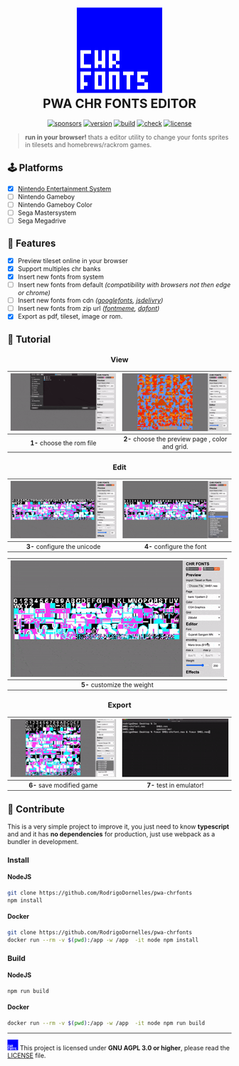 <div align="center">

# ![logo](https://raw.githubusercontent.com/RodrigoDornelles/pwa-chrfonts/main/assets/icon-192.png) <br/> PWA CHR FONTS EDITOR

[![sponsors](https://img.shields.io/github/sponsors/rodrigodornelles?color=ff69b4&logo=github)](https://github.com/sponsors/RodrigoDornelles)
[![version](https://img.shields.io/github/v/release/rodrigodornelles/pwa-chrfonts?filter=*&logo=github)](https://github.com/RodrigoDornelles/pwa-chrfonts/releases)
[![build](https://img.shields.io/github/actions/workflow/status/rodrigodornelles/pwa-chrfonts/pages.yml?label=deploy&logo=github)](https://github.com/RodrigoDornelles/pwa-chrfonts/actions/workflows/pages.yml)
[![check](https://img.shields.io/github/actions/workflow/status/rodrigodornelles/pwa-chrfonts/check.yml?label=check&logo=github)](https://github.com/RodrigoDornelles/pwa-chrfonts/actions/workflows/check.yml)
[![license](https://img.shields.io/github/license/rodrigodornelles/pwa-chrfonts?logo=gnu
)](https://github.com/RodrigoDornelles/pwa-chrfonts/blob/develop/LICENSE)

</div>

> **run in your browser!** thats a editor utility to change your fonts sprites in tilesets and homebrews/rackrom games.

## :joystick: Platforms

 * [X] [Nintendo Entertainment System](https://www.nesdev.org/wiki)
 * [ ] Nintendo Gameboy
 * [ ] Nintendo Gameboy Color
 * [ ] Sega Mastersystem
 * [ ] Sega Megadrive

## :floppy_disk: Features

 * [X] Preview tileset online in your browser
 * [X] Support multiples chr banks
 * [X] Insert new fonts from system
 * [ ] Insert new fonts from default _(compatibility with browsers not then edge or chrome)_
 * [ ] Insert new fonts from cdn _([googlefonts](https://fonts.google.com/), [jsdelivry](https://jsdelivr.com))_
 * [ ] Insert new fonts from zip url _([fontmeme](https://fontmeme.com/), [dafont](dafont.com))_
 * [X] Export as pdf, tileset, image or rom.

## :memo: Tutorial

<div align="center">

### View

| ![ver02](https://raw.githubusercontent.com/RodrigoDornelles/RodrigoDornelles/master/media/pwa-chr-02-a-min.gif) | ![ver02](https://raw.githubusercontent.com/RodrigoDornelles/RodrigoDornelles/master/media/pwa-chr-02-b-min.gif) |
| :-: | :-: |
| **1-** choose the rom file | **2-** choose the preview page , color and grid. |

### Edit

| ![ver02](https://raw.githubusercontent.com/RodrigoDornelles/RodrigoDornelles/master/media/pwa-chr-02-c-min.gif) | ![ver02](https://raw.githubusercontent.com/RodrigoDornelles/RodrigoDornelles/master/media/pwa-chr-02-d-min.gif) | 
| :-: | :-: |
| **3-** configure the unicode | **4-** configure the font |

| ![ver02](https://raw.githubusercontent.com/RodrigoDornelles/RodrigoDornelles/master/media/pwa-chr-02-e-min.gif) |
| :-: |
| **5-** customize the weight |

### Export

| ![ver03](https://raw.githubusercontent.com/RodrigoDornelles/RodrigoDornelles/master/media/pwa-chr-03-a-min.gif) | ![ver03](https://raw.githubusercontent.com/RodrigoDornelles/RodrigoDornelles/master/media/pwa-chr-03-b-min.gif) |
| :-: | :-: |
| **6-** save modified game | **7-** test in emulator! |

</div>

## :wrench: Contribute  ##

This is a very simple project to improve it, you just need to know **typescript** and and it has __no dependencies__ for production, just use webpack as a bundler in development.

### Install

#### NodeJS

```bash
git clone https://github.com/RodrigoDornelles/pwa-chrfonts
npm install
```

#### Docker

```bash
git clone https://github.com/RodrigoDornelles/pwa-chrfonts
docker run --rm -v $(pwd):/app -w /app  -it node npm install
```

### Build

#### NodeJS

```bash
npm run build
```

#### Docker

```bash
docker run --rm -v $(pwd):/app -w /app  -it node npm run build
```

------------------------------------------------------------------------------------------------------
![logo](https://raw.githubusercontent.com/RodrigoDornelles/pwa-chrfonts/main/assets/icon-24.png)
This project is licensed under **GNU AGPL 3.0 or higher**, please read the [LICENSE](LICENSE) file.
